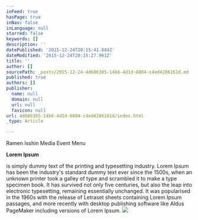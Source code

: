 ```yaml
---
inFeed: true
hasPage: true
inNav: false
inLanguage: null
starred: false
keywords: []
description: ''
datePublished: '2015-12-24T20:15:41.884Z'
dateModified: '2015-12-24T20:15:27.961Z'
title: ''
author: []
sourcePath: _posts/2015-12-24-4d686385-14b6-4d1d-8804-c4ed4286161d.md
published: true
authors: []
publisher:
  name: null
  domain: null
  url: null
  favicon: null
url: 4d686385-14b6-4d1d-8804-c4ed4286161d/index.html
_type: Article

---
```

Ramen Isshin Media Event Menu

**Lorem Ipsum**

is simply dummy text of the printing and typesetting industry. Lorem Ipsum has been the industry's standard dummy text ever since the 1500s, when an unknown printer took a galley of type and scrambled it to make a type specimen book. It has survived not only five centuries, but also the leap into electronic typesetting, remaining essentially unchanged. It was popularised in the 1960s with the release of Letraset sheets containing Lorem Ipsum passages, and more recently with desktop publishing software like Aldus PageMaker including versions of Lorem Ipsum.
![](https://the-grid-user-content.s3-us-west-2.amazonaws.com/27fad4d2-819d-498d-94d4-a33bd8bd4e76.jpg)
